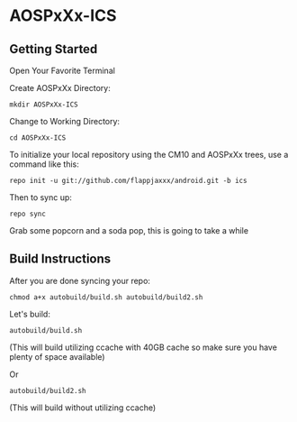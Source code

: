 AOSPxXx-ICS
===========

Getting Started
---------------

Open Your Favorite Terminal

Create AOSPxXx Directory:

    mkdir AOSPxXx-ICS

Change to Working Directory:

    cd AOSPxXx-ICS

To initialize your local repository using the CM10 and AOSPxXx trees, use a command like this:

    repo init -u git://github.com/flappjaxxx/android.git -b ics

Then to sync up:

    repo sync

Grab some popcorn and a soda pop, this is going to take a while


Build Instructions
--------

After you are done syncing your repo:

    chmod a+x autobuild/build.sh autobuild/build2.sh

Let's build:

    autobuild/build.sh
(This will build utilizing ccache with 40GB cache so make sure you have plenty of space available)

Or

    autobuild/build2.sh
(This will build without utilizing ccache)
